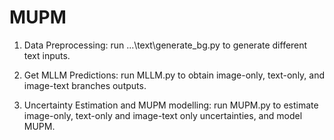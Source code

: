 # MUPM
1. Data Preprocessing: run ...\text\generate_bg.py to generate different text inputs.

2. Get MLLM Predictions: run MLLM.py to obtain image-only, text-only, and image-text branches outputs.

3. Uncertainty Estimation and MUPM modelling: run MUPM.py to estimate image-only, text-only and image-text only uncertainties, and model MUPM.
